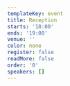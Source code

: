 ```yaml
---
templateKey: event
title: Reception
starts: '18:00'
ends: '19:00'
venue: ''
color: none
register: false
readMore: false
order: '0'
speakers: []
---
```


